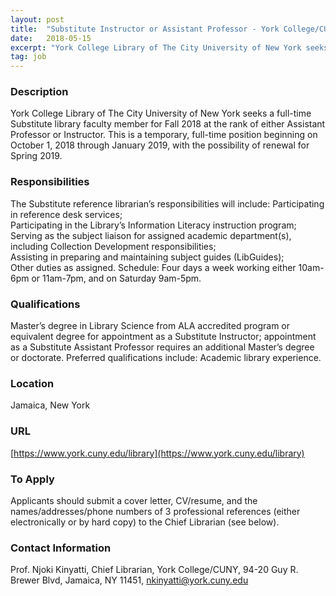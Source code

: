 ```yaml
---
layout: post
title:  "Substitute Instructor or Assistant Professor - York College/CUNY"
date:   2018-05-15
excerpt: "York College Library of The City University of New York seeks a full-time Substitute library faculty member for Fall 2018 at the rank of either Assistant Professor or Instructor. This is a temporary, full-time position beginning on October 1, 2018 through January 2019, with the possibility of renewal for Spring..."
tag: job
---
```


### Description   

York College Library of The City University of New York seeks a full-time Substitute library faculty member for Fall 2018 at the rank of either Assistant Professor or Instructor.  This is a temporary, full-time position beginning on October 1, 2018 through January 2019, with the possibility of renewal for Spring 2019.


### Responsibilities   

The Substitute reference librarian’s responsibilities will include: 
Participating in reference desk services;  
Participating in the Library’s Information Literacy instruction program;  
Serving as the subject liaison for assigned academic department(s), including Collection Development responsibilities;  
Assisting in preparing and maintaining subject guides (LibGuides);  
Other duties as assigned. Schedule: Four days a week working either 10am-6pm or 11am-7pm, and on Saturday 9am-5pm.




### Qualifications   

Master’s degree in Library Science from ALA accredited program or equivalent degree for appointment as a Substitute Instructor; appointment as a Substitute Assistant Professor requires an additional Master’s degree or doctorate.  Preferred qualifications include: Academic library experience.





### Location   

Jamaica, New York


### URL   

[https://www.york.cuny.edu/library](https://www.york.cuny.edu/library)

### To Apply   

Applicants should submit a cover letter, CV/resume, and the names/addresses/phone numbers of 3 professional references (either electronically or by hard copy) to the Chief Librarian (see below).




### Contact Information   

Prof. Njoki Kinyatti, Chief Librarian, 
York College/CUNY, 
94-20 Guy R. Brewer Blvd, 
Jamaica, NY 11451, 
nkinyatti@york.cuny.edu 


